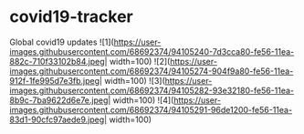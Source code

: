 # covid19-tracker
Global covid19 updates
![1](https://user-images.githubusercontent.com/68692374/94105240-7d3cca80-fe56-11ea-882c-710f33102b84.jpeg| width=100)
![2](https://user-images.githubusercontent.com/68692374/94105274-904f9a80-fe56-11ea-912f-1fe995d7e3fb.jpeg| width=100)
![3](https://user-images.githubusercontent.com/68692374/94105282-93e32180-fe56-11ea-8b9c-7ba9622d6e7e.jpeg| width=100)
![4](https://user-images.githubusercontent.com/68692374/94105291-96de1200-fe56-11ea-83d1-90cfc97aede9.jpeg| width=100)
